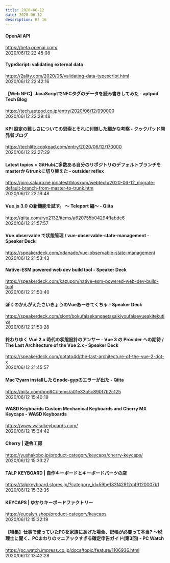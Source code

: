 ```yaml
---
title: 2020-06-12
date: 2020-06-12
description: B! 16
---
```


#### OpenAI API
https://beta.openai.com/<br>
2020/06/12 22:45:08<br>


#### TypeScript: validating external data
https://2ality.com/2020/06/validating-data-typescript.html<br>
2020/06/12 22:42:16<br>


#### 【Web NFC】JavaScriptでNFCタグのデータを読み書きしてみた - aptpod Tech Blog
https://tech.aptpod.co.jp/entry/2020/06/12/090000<br>
2020/06/12 22:29:48<br>


#### KPI 設定の難しさについての思索とそれに付随した細かな考察 - クックパッド開発者ブログ
https://techlife.cookpad.com/entry/2020/06/12/170000<br>
2020/06/12 22:27:29<br>


#### Latest topics > GitHubに多数ある自分のリポジトリのデフォルトブランチをmasterからtrunkに切り替えた - outsider reflex
https://piro.sakura.ne.jp/latest/blosxom/webtech/2020-06-12_migrate-default-branch-from-master-to-trunk.htm<br>
2020/06/12 22:19:48<br>


#### Vue.js 3.0 の新機能を試す。 〜 Teleport 編〜 - Qiita
https://qiita.com/ryo2132/items/a620755b04294ffabde6<br>
2020/06/12 21:57:57<br>


#### Vue.observable で状態管理 / vue-observable-state-management - Speaker Deck
https://speakerdeck.com/odanado/vue-observable-state-management<br>
2020/06/12 21:53:43<br>


#### Native-ESM powered web dev build tool - Speaker Deck
https://speakerdeck.com/kazupon/native-esm-powered-web-dev-build-tool<br>
2020/06/12 21:50:40<br>


#### ぼくのかんがえたさいきょうのVueあーきてくちゃ - Speaker Deck
https://speakerdeck.com/slont/bokufalsekangaetasaikiyoufalsevueakitekutiya<br>
2020/06/12 21:50:28<br>


#### 終わりゆく Vue 2.x 時代の状態設計のアンサー - Vue 3 の Provider への期待 / The Last Architecture of the Vue 2.x - Speaker Deck
https://speakerdeck.com/potato4d/the-last-architecture-of-the-vue-2-dot-x<br>
2020/06/12 21:45:57<br>


#### Macでyarn installしたらnode-gypのエラーが出た - Qiita
https://qiita.com/hppRC/items/a01e33a5c890f7b2c125<br>
2020/06/12 15:40:19<br>


#### WASD Keyboards Custom Mechanical Keyboards and Cherry MX Keycaps - WASD Keyboards
https://www.wasdkeyboards.com/<br>
2020/06/12 15:34:42<br>


#### Cherry | 遊舎工房
https://yushakobo.jp/product-category/keycaps/cherry-keycaps/<br>
2020/06/12 15:33:27<br>


#### TALP KEYBOARD | 自作キーボードとキーボードパーツの店
https://talpkeyboard.stores.jp/?category_id=59be183f428f2d49120007b1<br>
2020/06/12 15:32:35<br>


#### KEYCAPS | ゆかりキーボードファクトリー
https://eucalyn.shop/product-category/keycaps<br>
2020/06/12 15:32:19<br>


#### 【特集】仕事で使っていたPCを家族にあげた場合、記帳が必要って本当? ～税理士に聞く、PCまわりのマニアックすぎる確定申告ガイド(第3回) - PC Watch
https://pc.watch.impress.co.jp/docs/topic/feature/1106936.html<br>
2020/06/12 13:42:28<br>


